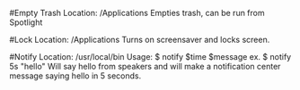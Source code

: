 #Empty Trash
Location: /Applications
Empties trash, can be run from Spotlight

#Lock
Location: /Applications
Turns on screensaver and locks screen.

#Notify
Location: /usr/local/bin
Usage: $ notify $time $message
ex.
$ notify 5s "hello"
Will say hello from speakers and will make a notification center message saying hello in 5 seconds.
